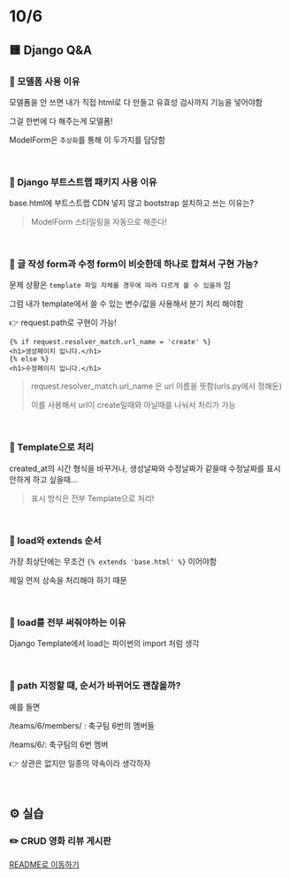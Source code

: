 # 10/6

## 🟨 Django Q&A

### 🧩 모델폼 사용 이유

모델폼을 안 쓰면 내가 직접 html로 다 만들고 유효성 검사까지 기능을 넣어야함

그걸 한번에 다 해주는게 모델폼!

ModelForm은 `추상화`를 통해 이 두가지를 담당함

<br>

### 🧩 Django 부트스트랩 패키지 사용 이유

base.html에 부트스트랩 CDN 넣지 않고 bootstrap 설치하고 쓰는 이유는?

> ModelForm 스타일링을 자동으로 해준다!

<br>

### 🧩 글 작성 form과 수정 form이 비슷한데 하나로 합쳐서 구현 가능?

문제 상황은 `template 파일 자체를 경우에 따라 다르게 볼 수 있을까` 임

그럼 내가 template에서 쓸 수 있는 변수/값을 사용해서 분기 처리 해야함

👉 request.path로 구현이 가능!

```django
{% if request.resolver_match.url_name = 'create' %}
<h1>생성페이지 입니다.</h1>
{% else %}
<h1>수정페이지 입니다.</h1>
```

> request.resolver_match.url_name 은 url 이름을 뜻함(urls.py에서 정해둔)
>
> 이를 사용해서 url이 create일때와 아닐때를 나눠서 처리가 가능

<br>

### 🧩 Template으로 처리

created_at의 시간 형식을 바꾸거나, 생성날짜와 수정날짜가 같을때 수정날짜를 표시 안하게 하고 싶을때...

> 표시 방식은 전부 Template으로 처리!

<br>

### 🧩 load와 extends 순서

가장 최상단에는 무조건 `{% extends 'base.html' %}` 이어야함

제일 먼저 상속을 처리해야 하기 때문

<br>

### 🧩 load를 전부 써줘야하는 이유

Django Template에서 load는 파이썬의 import 처럼 생각

<br>

### 🧩 path 지정할 때, 순서가 바뀌어도 괜찮을까?

예를 들면

/teams/6/members/ : 축구팀 6번의 멤버들

/teams/6/: 축구팀의 6번 멤버

👉 상관은 없지만 일종의 약속이라 생각하자

<br>

## ⚙️ 실습

### ✏️ CRUD 영화 리뷰 게시판

[README로 이동하기](./Practice/221006/README.md)

